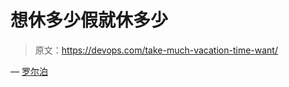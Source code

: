 # 想休多少假就休多少

> 原文：<https://devops.com/take-much-vacation-time-want/>

— [罗尔泊](https://devops.com/author/breselman/)
